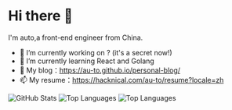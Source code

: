 <!-- - 😄 Pronouns: ...
- ⚡ Fun fact: ...
- 👯 I’m looking to collaborate on ...
- 🤔 I’m looking for help with ... -->


# Hi there 👋

 I'm auto,a front-end engineer from China.

- 🔭 I’m currently working on ? (it's a secret now!)
- 🌱 I’m currently learning React and Golang
- 💬 My blog：https://au-to.github.io/personal-blog/
- 📫 My resume：https://hacknical.com/au-to/resume?locale=zh

 ![GitHub Stats](https://github-readme-stats.vercel.app/api?username=au-to&show_icons=true&theme=radical)
 ![Top Languages](https://github-readme-stats.vercel.app/api/top-langs/?username=au-to&layout=compact&theme=radical)
 ![Top Languages](https://github-readme-stats.vercel.app/api/top-langs/?username=au-to&layout=compact&theme=radical)